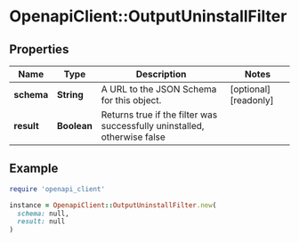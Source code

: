 # OpenapiClient::OutputUninstallFilter

## Properties

| Name | Type | Description | Notes |
| ---- | ---- | ----------- | ----- |
| **schema** | **String** | A URL to the JSON Schema for this object. | [optional][readonly] |
| **result** | **Boolean** | Returns true if the filter was successfully uninstalled, otherwise false |  |

## Example

```ruby
require 'openapi_client'

instance = OpenapiClient::OutputUninstallFilter.new(
  schema: null,
  result: null
)
```

